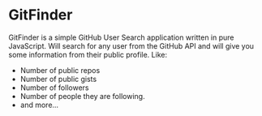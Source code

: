 # GitFinder

GitFinder is a simple GitHub User Search application written in pure JavaScript. Will search for any user from the GitHub API and will give you some information from their public profile. Like:

  - Number of public repos
  - Number of public gists
  - Number of followers
  - Number of people they are following.
  - and more...

